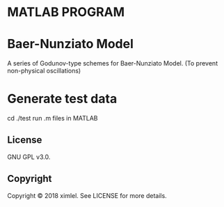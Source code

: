 # MATLAB PROGRAM

# Baer-Nunziato Model
A series of Godunov-type schemes for Baer-Nunziato Model.
(To prevent non-physical oscillations)

# Generate test data
cd ./test
run .m files in MATLAB

## License
GNU GPL v3.0.

## Copyright
Copyright © 2018 ximlel.
See LICENSE for more details.
